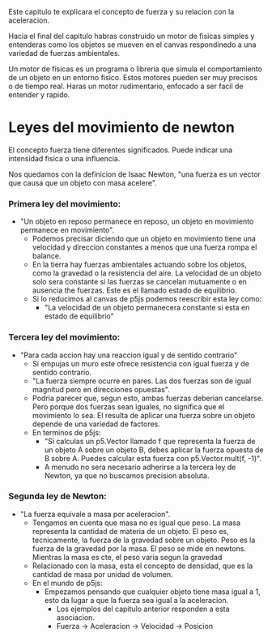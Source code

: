 Este capitulo te explicara el concepto de fuerza y su relacion con la
aceleracion.

Hacia el final del capitulo habras construido un motor de fisicas simples y
entenderas como los objetos se mueven en el canvas respondinedo a una variedad
de fuerzas ambientales.

Un motor de fisicas es un programa o libreria que simula el comportamiento de un
objeto en un entorno fisico. Estos motores pueden ser muy precisos o de tiempo
real. Haras un motor rudimentario, enfocado a ser facil de entender y rapido.

# Leyes del movimiento de newton

El concepto fuerza tiene diferentes significados. Puede indicar una intensidad
fisica o una influencia.

Nos quedamos con la definicion de Isaac Newton, "una fuerza es un vector que
causa que un objeto con masa acelere".

### Primera ley del movimiento:
* "Un objeto en reposo permanece en reposo, un objeto en movimiento permanece en
  movimiento".
    * Podemos precisar diciendo que un objeto en movimiento tiene una velocidad
      y direccion constantes a menos que una fuerza rompa el balance.
    * En la tierra hay fuerzas ambientales actuando sobre los objetos, como la
      gravedad o la resistencia del aire. La velocidad de un objeto solo sera
      constante si las fuerzas se cancelan mutuamente o en ausencia the fuerzas.
      Este es el llamado estado de equilibrio.
    * Si lo reducimos al canvas de p5js podemos reescribir esta ley como:
        * "La velocidad de un objeto permanecera constante si esta en estado de
          equilibrio"

### Tercera ley del movimiento:
* "Para cada accion hay una reaccion igual y de sentido contrario"
    * Si empujas un muro este ofrece resistencia con igual fuerza y de sentido
      contrario.
    * "La fuerza siempre ocurre en pares. Las dos fuerzas son de igual magnitud
      pero en direcciones opuestas".
    * Podria parecer que, segun esto, ambas fuerzas deberian cancelarse. Pero
      porque dos fuerzas sean iguales, no significa que el movimiento lo sea. El
      resulta de aplicar una fuerza sobre un objeto depende de una variedad de
      factores.
    * En terminos de p5js:
        * "Si calculas un p5.Vector llamado f que representa la fuerza de un
          objeto A sobre un objeto B, debes aplicar la fuerza opuesta de B sobre
          A. Puedes calcular esta fuerza con p5.Vector.mult(f, -1)".
        * A menudo no sera necesario adherirse a la tercera ley de Newton, ya
          que no buscamos precision absoluta.

### Segunda ley de Newton:
* "La fuerza equivale a masa por aceleracion".
    * Tengamos en cuenta que masa no es igual que peso. La masa representa la
      cantidad de materia de un objeto. El peso es, tecnicamente, la fuerza de
      la gravedad sobre un objeto. Peso es la fuerza de la gravedad por la masa.
      El peso se mide en newtons. Mientras la masa es cte, el peso varia segun
      la gravedad
    * Relacionado con la masa, esta el concepto de densidad, que es la cantidad
      de masa por unidad de volumen.
    * En el mundo de p5js:
        * Empezamos pensando que cualquier objeto tiene masa igual a 1, esto da lugar a que la fuerza sea igual a la aceleracion.
            * Los ejemplos del capitulo anterior responden a esta asociacion.
            * Fuerza -> Aceleracion -> Velocidad -> Posicion
            